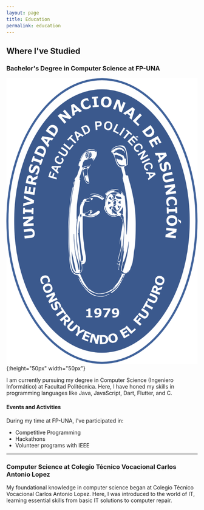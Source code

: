 ```yaml
---
layout: page
title: Education
permalink: education
---
```


## Where I've Studied

### Bachelor's Degree in Computer Science at FP-UNA

![FP-UNA Logo](assets/img/logos/fpuna_logo_institucional.svg){:height="50px" width="50px"}

I am currently pursuing my degree in Computer Science (Ingeniero Informático) at Facultad Politécnica. Here, I have honed my skills in programming languages like Java, JavaScript, Dart, Flutter, and C. 

#### Events and Activities
During my time at FP-UNA, I've participated in:

- Competitive Programming
- Hackathons
- Volunteer programs with IEEE

---

### Computer Science at Colegio Técnico Vocacional Carlos Antonio Lopez


My foundational knowledge in computer science began at Colegio Técnico Vocacional Carlos Antonio Lopez. Here, I was introduced to the world of IT, learning essential skills from basic IT solutions to computer repair. 

